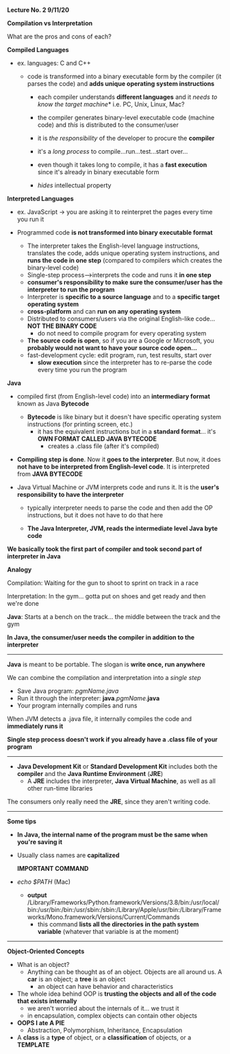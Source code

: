**Lecture No. 2 9/11/20**

**Compilation vs Interpretation**

What are the pros and cons of each?

**Compiled Languages**

- ex. languages: C and C++

  - code is transformed into a binary executable form by the compiler (it parses the code) and **adds unique operating system instructions** 

    - each compiler understands **different languages** and it *needs to know the target machine** i.e. PC, Unix, Linux, Mac?

    - the compiler generates binary-level executable code (machine code) and *this* is distributed to the consumer/user

    - it is *the responsibility* of the developer to procure the **compiler**

    - it's a *long process* to compile...run...test...start over...

    - even though it takes long to compile, it has a **fast execution** since it's already in binary executable form

    - *hides* intellectual property

      

**Interpreted Languages**

- ex. JavaScript -> you are asking it to reinterpret the pages every time you run it

- Programmed code **is not transformed into binary executable format**
  - The interpreter takes the English-level language instructions, translates the code, adds unique operating system instructions, and **runs the code in one step** (compared to compilers which creates the binary-level code)
  - Single-step process-->interprets the code and runs it **in one step**
  - **consumer's responsibility to make sure the consumer/user has the interpreter to run the program** 
  - Interpreter is **specific to a source language** and to a **specific target operating system**
  - **cross-platform** and can **run on any operating system**
  - Distributed to consumers/users via the original English-like code... **NOT THE BINARY CODE** 
    - do not need to compile program for every operating system
  - **The source code is open**, so if you are a Google or Microsoft, you **probably would not want to have your source code open...**
  - fast-development cycle: edit program, run, test results, start over
    - **slow execution** since the interpreter has to re-parse the code every time you run the program

**Java** 

- compiled first (from English-level code) into an **intermediary format** known as Java **Bytecode**

  - **Bytecode** is like binary but it doesn't have specific operating system instructions (for printing screen, etc.)
    - it has the equivalent instructions but in a **standard format**... it's **OWN FORMAT CALLED JAVA BYTECODE** 
      - creates a .class file (after it's compiled)

- **Compiling step is done**. Now it **goes to the interpreter**. But now, it does **not have to be interpreted from English-level code**. It is interpreted from **JAVA BYTECODE**

- Java Virtual Machine or JVM interprets code and runs it. It is the **user's responsibility to have the interpreter** 

  - typically interpreter needs to parse the code and then add the OP instructions, but it does not have to do that here

  - **The Java Interpreter, JVM, reads the intermediate level Java byte code**

    

**We basically took the first part of compiler and took second part of interpreter in Java**



**Analogy**

Compilation: Waiting for the gun to shoot to sprint on track in a race

Interpretation: In the gym... gotta put on shoes and get ready and then we're done

**Java**: Starts at a bench on the track... the middle between the track and the gym

**In Java, the consumer/user needs the compiler in addition to the interpreter**



--------

**Java** is meant to be portable. The slogan is **write once, run anywhere** 

We can combine the compilation and interpretation into a *single step*

- Save Java program: *pgmName.java*
- Run it through the interpreter: **java**.*pgmName*.**java**
- Your program internally compiles and runs

When JVM detects a .java file, it internally compiles the code and **immediately runs it**

**Single step process doesn't work if you already have a .class file of your program**

----------

- **Java Development Kit** or **Standard Development Kit** includes both the **compiler** and the **Java Runtime Environment** (**JRE**)
  - A **JRE** includes the interpreter, **Java Virtual Machine**, as well as all other run-time libraries

The consumers only really need the **JRE**, since they aren't writing code.

--------

**Some tips**

- **In Java, the internal name of the program must be the same when you're saving it**

- Usually class names are **capitalized** 

  

  **IMPORTANT COMMAND**

- *echo $PATH* (Mac)

  - **output** /Library/Frameworks/Python.framework/Versions/3.8/bin:/usr/local/bin:/usr/bin:/bin:/usr/sbin:/sbin:/Library/Apple/usr/bin:/Library/Frameworks/Mono.framework/Versions/Current/Commands
    - this command **lists all the directories in the path system variable** (whatever that variable is at the moment)



-------

**Object-Oriented Concepts**

- What is an object?
  - Anything can be thought as of an object. Objects are all around us. A **car** is an object; a **tree** is an object
    - an object can have behavior and characteristics
- The whole idea behind OOP is **trusting the objects and all of the code that exists internally**
  - we aren't worried about the internals of it... we trust it
  - in encapsulation, complex objects can contain other objects
- **OOPS I ate A PIE** 
  - Abstraction, Polymorphism, Inheritance, Encapsulation
- A **class** is a **type** of object, or a **classification** of objects, or a **TEMPLATE**